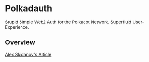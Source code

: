 # Polkadauth
Stupid Simple Web2 Auth for the Polkadot Network. Superfluid User-Experience. 

## Overview

[Alex Skidanov's Article](https://medium.com/nearprotocol/on-usability-of-blockchain-applications-398963798ab3)
